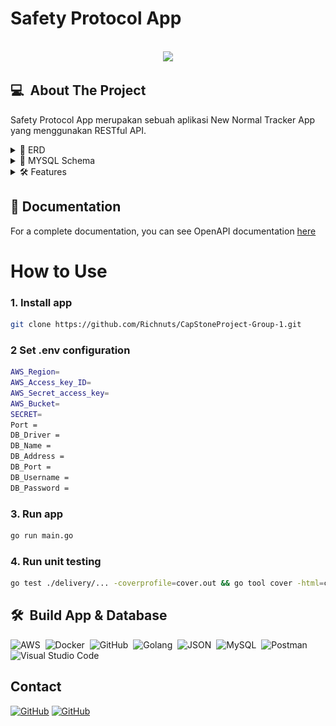 
# Safety Protocol App

<br/>
<div align="center">
  <a href="">
    <img src="https://safety-protocol.vercel.app/static/media/logo.81a1f7af00ea4bce08e00455cc40f4f5.svg">
  </a>
</div>

## 💻 &nbsp;About The Project
Safety Protocol App merupakan sebuah aplikasi New Normal Tracker App yang menggunakan RESTful API.
<details>
<summary>📖 ERD</summary>
<img src="group_project_capstone_ERD.jpg">
</details>

<details>
<summary>📖 MYSQL Schema</summary>
<img src="Mysql_Schema.jpg">
</details>

<details>
<summary>🛠️ Features</summary>
<br><details>
<summary>🔒 &nbsp;Authentication</summary>
  
| Feature User | Endpoint | Query Param | Request Body | JWT Token | Admin Only | Fungsi |
| --- | --- | --- | --- | --- | --- | --- |
| POST | /register | - | - | NO | NO | Register akun user / pegawai |
| POST | /login  | - | - | NO | NO | Login ke dalam sistem |

</details>

<details>
<summary>👨‍💼 &nbsp;Users</summary>
  
| Feature User | Endpoint | Query Param | Request Body | JWT Token | Admin Only | Fungsi |
| --- | --- | --- | --- | --- | --- | --- |
| GET | /profile | - | - | YES | NO | Get data user yang sedang login |
| GET | /users/:id  | - | - | YES | YES | Get data user tertentu |
| PUT | /users/:id | - | name, email, password, image | YES | NO | Edit data user |
| DELETE | /users/:id  | - | - | YES | NO | Delete data user |

</details>

<details>
<summary>🏢 &nbsp;Office</summary>
  
| Feature User | Endpoint | Query Param | Request Body | JWT Token | Admin Only | Fungsi |
| --- | --- | --- | --- | --- | --- | --- |
| GET | /offices | - | - | YES | NO | Get list data office |
| GET | /offices/:id  | - | - | YES | NO | Get data office tertentu |

</details>

<details>
<summary>🗓️ &nbsp;Schedule</summary>
  
| Feature User | Endpoint | Query Param | Request Body | JWT Token | Admin Only | Fungsi |
| --- | --- | --- | --- | --- | --- | --- |
| GET | /schedules | page, month, year, office | - | YES | NO | Get list data schedule untuk WFO |
| POST | /schedules  | - | office_id, total_capacity, month, year | YES | YES | Menambahkan data schedule di office, bulan dan tahun tertentu |
| GET | /schedules/:id | page | - | YES | NO | Get data schedule beserta partisipannya |
| PUT | /schedules/:id  | - | total_capacity | YES | YES | Edit total capacity pada sebuah schedule |

</details>
 
<details>
<summary>📃 &nbsp;Certificates</summary>
  
| Feature User | Endpoint | Query Param | Request Body | JWT Token | Admin Only | Fungsi |
| --- | --- | --- | --- | --- | --- | --- |
| GET | /certificates | page, status | - | YES | YES | Get list data user dan masing-masing sertifikat vaksin |
| POST | /certificates  | - | vaccinedose, image, description | YES | NO | Menambahkan data sertifikat vaksin user |
| GET | /mycertificates| - | - | YES | NO | Get data sertifikat vaksin dari user yang sedang login |
| PUT | /mycertificates/:id  | - | image | YES | NO | Edit sertifikat vaksin jika pengajuan ditolak oleh admin |
| GET | /certificates/:id | - | - | YES | NO | Get data sertifikat vaksin berdasarkan id sertifikat |
| PUT | /certificates/:id  | - | status | YES | YES | Edit status pengajuan sertifikat vaksin |

</details>

<details>
<summary>🖥️ &nbsp;Attendances</summary>
  
| Feature User | Endpoint | Query Param | Request Body | JWT Token | Admin Only | Fungsi |
| --- | --- | --- | --- | --- | --- | --- |
| POST | /attendances | - | schedule_id, description, image | YES | NO | Booking jadwal WFO |
| PUT | /attendances/:id  | - | schedule_id, status, status_info | YES | YES | Edit status booking WFO |
| GET | /attendances/:id| - | - | YES | NO | Get data booking WFO by id |
| GET | /myattendances  | page, status | - | YES | NO | Get list data booking WFO dari user yang sedang login |
| GET | /mylatestattendances | page, status | - | YES | NO | Get list data booking WFO dari user yang sedang login dan diurutkan dari tanggal terbaru|
| GET | /mylongestattendances  | page, status | - | YES | NO | Get list data booking WFO dari user yang sedang login dan diurutkan dari tanggal terjauh |
| GET | /pendingattendances  | page | - | YES | YES | Get list data booking WFO yang berstatus pending |

</details>

<details>
<summary>🖥️ &nbsp;Check In and Check Out</summary>
  
| Feature User | Endpoint | Query Param | Request Body | JWT Token | Admin Only | Fungsi |
| --- | --- | --- | --- | --- | --- | --- |
| GET | /checks | page | - | YES | YES | Get list user dan data check in dan checkout |
| GET | /checks/:id  | - | - | YES | NO | Get data check in dan check out by id |
| PUT | /checkin | - | id, temperature | YES | NO | Check in pada saat wfo |
| PUT | /checkout  | - | id | YES | NO | Check out setelah wfo |

</details>

</details>

## 📖 Documentation
For a complete documentation, you can see OpenAPI documentation [here](https://app.swaggerhub.com/apis-docs/mufidi-a/capstone-group-1/1.0.0)

# How to Use

### 1. Install app
```bash
git clone https://github.com/Richnuts/CapStoneProject-Group-1.git
```

### 2 Set .env configuration
```bash
AWS_Region=
AWS_Access_key_ID=
AWS_Secret_access_key=
AWS_Bucket=
SECRET=
Port = 
DB_Driver = 
DB_Name = 
DB_Address = 
DB_Port = 
DB_Username = 
DB_Password = 
```

### 3. Run app
```bash
go run main.go
```

### 4. Run unit testing
```bash
go test ./delivery/... -coverprofile=cover.out && go tool cover -html=cover.out
```

## 🛠 &nbsp;Build App & Database
![AWS](https://img.shields.io/badge/-AWS-05122A?style=flat&logo=amazon)&nbsp;
![Docker](https://img.shields.io/badge/-Docker-05122A?style=flat&logo=docker)&nbsp;
![GitHub](https://img.shields.io/badge/-GitHub-05122A?style=flat&logo=github)&nbsp;
![Golang](https://img.shields.io/badge/-Golang-05122A?style=flat&logo=go&logoColor=4479A1)&nbsp;
![JSON](https://img.shields.io/badge/-JSON-05122A?style=flat&logo=json&logoColor=000000)&nbsp;
![MySQL](https://img.shields.io/badge/-MySQL-05122A?style=flat&logo=mysql&logoColor=4479A1)&nbsp;
![Postman](https://img.shields.io/badge/-Postman-05122A?style=flat&logo=postman)&nbsp;
![Visual Studio Code](https://img.shields.io/badge/-Visual%20Studio%20Code-05122A?style=flat&logo=visual-studio-code&logoColor=007ACC)&nbsp;

## Contact

[![GitHub](https://img.shields.io/badge/-Mufidi-05122A?style=flat&logo=github&logoColor=black)](https://github.com/mufidi-a)
[![GitHub](https://img.shields.io/badge/-Richap-05122A?style=flat&logo=github&logoColor=black)](https://github.com/Richnuts)